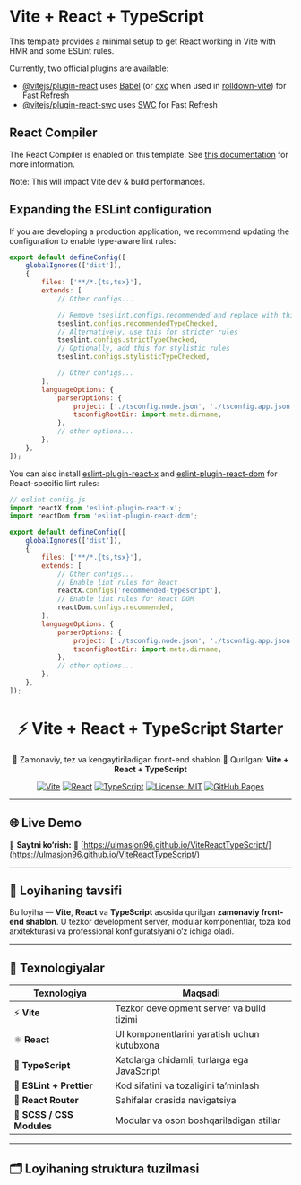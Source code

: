 # Vite + React + TypeScript

This template provides a minimal setup to get React working in Vite with HMR and some ESLint rules.

Currently, two official plugins are available:

- [@vitejs/plugin-react](https://github.com/vitejs/vite-plugin-react/blob/main/packages/plugin-react) uses [Babel](https://babeljs.io/) (or [oxc](https://oxc.rs) when used in [rolldown-vite](https://vite.dev/guide/rolldown)) for Fast Refresh
- [@vitejs/plugin-react-swc](https://github.com/vitejs/vite-plugin-react/blob/main/packages/plugin-react-swc) uses [SWC](https://swc.rs/) for Fast Refresh

## React Compiler

The React Compiler is enabled on this template. See [this documentation](https://react.dev/learn/react-compiler) for more information.

Note: This will impact Vite dev & build performances.

## Expanding the ESLint configuration

If you are developing a production application, we recommend updating the configuration to enable type-aware lint rules:

```js
export default defineConfig([
	globalIgnores(['dist']),
	{
		files: ['**/*.{ts,tsx}'],
		extends: [
			// Other configs...

			// Remove tseslint.configs.recommended and replace with this
			tseslint.configs.recommendedTypeChecked,
			// Alternatively, use this for stricter rules
			tseslint.configs.strictTypeChecked,
			// Optionally, add this for stylistic rules
			tseslint.configs.stylisticTypeChecked,

			// Other configs...
		],
		languageOptions: {
			parserOptions: {
				project: ['./tsconfig.node.json', './tsconfig.app.json'],
				tsconfigRootDir: import.meta.dirname,
			},
			// other options...
		},
	},
]);
```

You can also install [eslint-plugin-react-x](https://github.com/Rel1cx/eslint-react/tree/main/packages/plugins/eslint-plugin-react-x) and [eslint-plugin-react-dom](https://github.com/Rel1cx/eslint-react/tree/main/packages/plugins/eslint-plugin-react-dom) for React-specific lint rules:

```js
// eslint.config.js
import reactX from 'eslint-plugin-react-x';
import reactDom from 'eslint-plugin-react-dom';

export default defineConfig([
	globalIgnores(['dist']),
	{
		files: ['**/*.{ts,tsx}'],
		extends: [
			// Other configs...
			// Enable lint rules for React
			reactX.configs['recommended-typescript'],
			// Enable lint rules for React DOM
			reactDom.configs.recommended,
		],
		languageOptions: {
			parserOptions: {
				project: ['./tsconfig.node.json', './tsconfig.app.json'],
				tsconfigRootDir: import.meta.dirname,
			},
			// other options...
		},
	},
]);
```

<div align="center">

# ⚡ Vite + React + TypeScript Starter

🚀 Zamonaviy, tez va kengaytiriladigan front-end shablon
🧠 Qurilgan: **Vite + React + TypeScript**

[![Vite](https://img.shields.io/badge/Vite-646CFF?logo=vite&logoColor=fff)](https://vitejs.dev/)
[![React](https://img.shields.io/badge/React-149ECA?logo=react&logoColor=fff)](https://react.dev/)
[![TypeScript](https://img.shields.io/badge/TypeScript-3178C6?logo=typescript&logoColor=fff)](https://www.typescriptlang.org/)
[![License: MIT](https://img.shields.io/badge/License-MIT-green.svg)](LICENSE)
[![GitHub Pages](https://img.shields.io/badge/Deployed%20on-GitHub%20Pages-222222?logo=github)](https://ulmasjon96.github.io/ViteReactTypeScript/)

</div>

---

## 🌐 Live Demo

🎯 **Saytni ko‘rish:**
🔗 [https://ulmasjon96.github.io/ViteReactTypeScript/](https://ulmasjon96.github.io/ViteReactTypeScript/)

---

## 📖 Loyihaning tavsifi

Bu loyiha — **Vite**, **React** va **TypeScript** asosida qurilgan **zamonaviy front-end shablon**.
U tezkor development server, modular komponentlar, toza kod arxitekturasi va professional konfiguratsiyani o‘z ichiga oladi.

---

## 🧩 Texnologiyalar

| Texnologiya               | Maqsadi                                     |
| ------------------------- | ------------------------------------------- |
| ⚡ **Vite**               | Tezkor development server va build tizimi   |
| ⚛️ **React**              | UI komponentlarini yaratish uchun kutubxona |
| 🧠 **TypeScript**         | Xatolarga chidamli, turlarga ega JavaScript |
| 🧹 **ESLint + Prettier**  | Kod sifatini va tozaligini ta’minlash       |
| 🧭 **React Router**       | Sahifalar orasida navigatsiya               |
| 🎨 **SCSS / CSS Modules** | Modular va oson boshqariladigan stillar     |

---

## 🗂 Loyihaning struktura tuzilmasi
